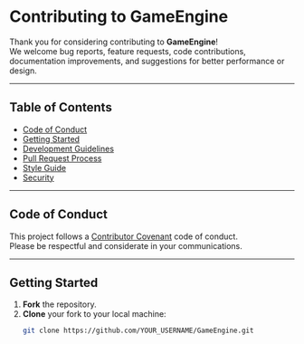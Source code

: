 # Contributing to GameEngine

Thank you for considering contributing to **GameEngine**!  
We welcome bug reports, feature requests, code contributions, documentation improvements, and suggestions for better performance or design.

---

## Table of Contents

- [Code of Conduct](#code-of-conduct)
- [Getting Started](#getting-started)
- [Development Guidelines](#development-guidelines)
- [Pull Request Process](#pull-request-process)
- [Style Guide](#style-guide)
- [Security](#security)

---

## Code of Conduct

This project follows a [Contributor Covenant](https://www.contributor-covenant.org/) code of conduct.  
Please be respectful and considerate in your communications.

---

## Getting Started

1. **Fork** the repository.
2. **Clone** your fork to your local machine:
   ```bash
   git clone https://github.com/YOUR_USERNAME/GameEngine.git